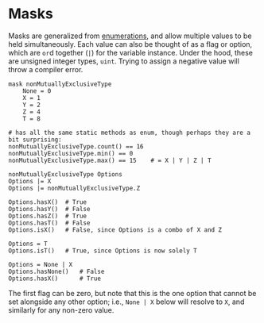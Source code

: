 # Masks

Masks are generalized from [enumerations](./enumerations.md), and allow multiple
values to be held simultaneously.  Each value can also be thought of as a flag or option,
which are `or`d together (`|`) for the variable instance.  Under the hood, these are
unsigned integer types, `uint`.  Trying to assign a negative value will throw a compiler error.

```
mask nonMutuallyExclusiveType
    None = 0
    X = 1
    Y = 2
    Z = 4
    T = 8

# has all the same static methods as enum, though perhaps they are a bit surprising:
nonMutuallyExclusiveType.count() == 16
nonMutuallyExclusiveType.min() == 0
nonMutuallyExclusiveType.max() == 15    # = X | Y | Z | T

nonMutuallyExclusiveType Options
Options |= X
Options |= nonMutuallyExclusiveType.Z

Options.hasX()  # True 
Options.hasY()  # False
Options.hasZ()  # True
Options.hasT()  # False
Options.isX()   # False, since Options is a combo of X and Z

Options = T
Options.isT()   # True, since Options is now solely T

Options = None | X
Options.hasNone()   # False
Options.hasX()      # True
```

The first flag can be zero, but note that this is the one option that cannot be set alongside
any other option; i.e., `None | X` below will resolve to `X`, and similarly for any non-zero
value.
